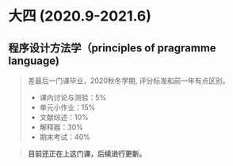 # 大四 (2020.9-2021.6)

## 程序设计方法学（principles of pragramme language)
> 差最后一门课毕业，2020秋冬学期, 评分标准和前一年有点区别。
> - 课内讨论与测验：5%
> - 单元⼩作业：15%
> - ⽂献综述：10%
> - 解释器：30%
> - 期末考试：40%

> **目前还正在上这门课，后续进行更新。**
